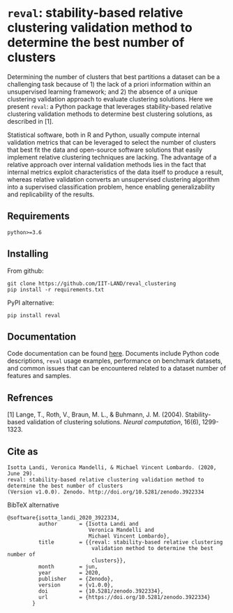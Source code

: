 # `reval`: stability-based relative clustering validation method to determine the best number of clusters

Determining the number of clusters that best partitions a dataset can be a challenging task because of 1) the lack of a 
priori information within an unsupervised learning framework; and 2) the absence of a unique clustering validation 
approach to evaluate clustering solutions. Here we present `reval`: a Python package that leverages 
stability-based relative clustering validation methods to determine best clustering solutions, as described in [1]. 
    
Statistical software, both in R and Python, usually compute internal validation metrics that can be leveraged
to select the number of clusters that best fit the data and open-source software solutions that easily implement 
relative clustering techniques are lacking. The advantage of a relative approach over internal validation methods 
lies in the fact that internal metrics exploit characteristics of the data itself to produce a result, 
whereas relative validation converts an unsupervised clustering algorithm into a supervised classification problem, 
hence enabling generalizability and replicability of the results.

## Requirements

    python>=3.6
    
## Installing

From github:

    git clone https://github.com/IIT-LAND/reval_clustering
    pip install -r requirements.txt

PyPI alternative:

    pip install reval

## Documentation

Code documentation can be found [here](https://reval.readthedocs.io/en/latest/). Documents include Python code 
descriptions, `reval` usage examples, 
performance on benchmark datasets, and common issues that can be encountered related to a dataset number of features 
and samples.

## Refrences

[1] Lange, T., Roth, V., Braun, M. L., & Buhmann, J. M. (2004). Stability-based validation of clustering solutions. 
*Neural computation*, 16(6), 1299-1323.

## Cite as

    Isotta Landi, Veronica Mandelli, & Michael Vincent Lombardo. (2020, June 29). 
    reval: stability-based relative clustering validation method to determine the best number of clusters 
    (Version v1.0.0). Zenodo. http://doi.org/10.5281/zenodo.3922334
    
BibTeX alternative

    @software{isotta_landi_2020_3922334,
              author       = {Isotta Landi and
                              Veronica Mandelli and
                              Michael Vincent Lombardo},
              title        = {{reval: stability-based relative clustering 
                               validation method to determine the best number of
                               clusters}},
              month        = jun,
              year         = 2020,
              publisher    = {Zenodo},
              version      = {v1.0.0},
              doi          = {10.5281/zenodo.3922334},
              url          = {https://doi.org/10.5281/zenodo.3922334}
            }